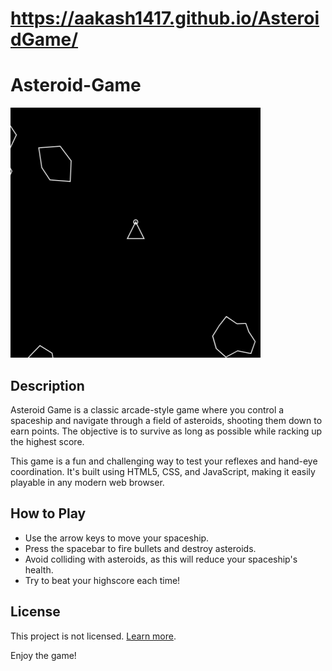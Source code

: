 # <https://aakash1417.github.io/AsteroidGame/>

# Asteroid-Game

![Gameplay_Screenshot](images/Asteroidimg.png)

## Description
Asteroid Game is a classic arcade-style game where you control a spaceship and navigate through a field of asteroids, shooting them down to earn points. The objective is to survive as long as possible while racking up the highest score.

This game is a fun and challenging way to test your reflexes and hand-eye coordination. It's built using HTML5, CSS, and JavaScript, making it easily playable in any modern web browser.

## How to Play
* Use the arrow keys to move your spaceship.
* Press the spacebar to fire bullets and destroy asteroids.
* Avoid colliding with asteroids, as this will reduce your spaceship's health.
* Try to beat your highscore each time!

## License
This project is not licensed. [Learn more](LICENSE).

Enjoy the game!

